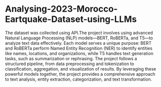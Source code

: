 # Analysing-2023-Morocco-Eartquake-Dataset-using-LLMs

The dataset was collected using API.The project involves using advanced Natural Language Processing (NLP) models—BERT, RoBERTa, and T5—to analyze text data effectively. Each model serves a unique purpose: BERT and RoBERTa perform Named Entity Recognition (NER) to identify entities like names, locations, and organizations, while T5 handles text generation tasks, such as summarization or rephrasing. The project follows a structured pipeline, from data preprocessing and tokenization to classification, aggregation, and visualization of results. By leveraging these powerful models together, the project provides a comprehensive approach to text analysis, entity extraction, categorization, and text transformation.








